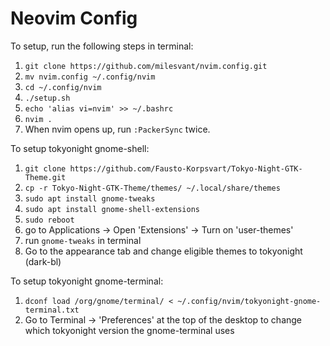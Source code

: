# Neovim Config

To setup, run the following steps in terminal:

1. `git clone https://github.com/milesvant/nvim.config.git`
2. `mv nvim.config ~/.config/nvim`
3. `cd ~/.config/nvim`
4. `./setup.sh`
5. `echo 'alias vi=nvim' >> ~/.bashrc` 
6. `nvim .`
7. When nvim opens up, run `:PackerSync` twice.

To setup tokyonight gnome-shell:

1. `git clone https://github.com/Fausto-Korpsvart/Tokyo-Night-GTK-Theme.git`
2. `cp -r Tokyo-Night-GTK-Theme/themes/ ~/.local/share/themes`
3. `sudo apt install gnome-tweaks`
4. `sudo apt install gnome-shell-extensions`
5. `sudo reboot`
6.  go to Applications -> Open 'Extensions' -> Turn on 'user-themes'
7.  run `gnome-tweaks` in terminal
8.  Go to the appearance tab and change eligible themes to tokyonight (dark-bl)

To setup tokyonight gnome-terminal:

1. `dconf load /org/gnome/terminal/ < ~/.config/nvim/tokyonight-gnome-terminal.txt`
2. Go to Terminal -> 'Preferences' at the top of the desktop to change which tokyonight version the gnome-terminal uses
